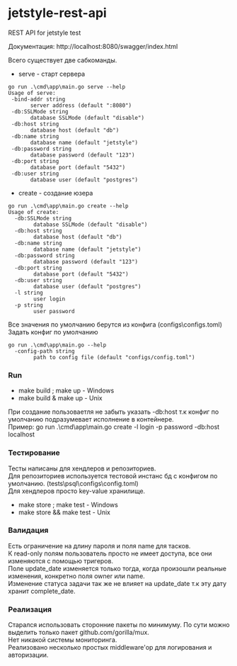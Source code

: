# jetstyle-rest-api
REST API for jetstyle test  

Документация: http://localhost:8080/swagger/index.html
  
Всего существует две сабкоманды.
 * serve - старт сервера
 ```
 go run .\cmd\app\main.go serve --help 
Usage of serve:
  -bind-addr string
        server address (default ":8080")
  -db:SSLMode string
        database SSLMode (default "disable")
  -db:host string
        database host (default "db")
  -db:name string
        database name (default "jetstyle")
  -db:password string
        database password (default "123")
  -db:port string
        database port (default "5432")
  -db:user string
        database user (default "postgres")
```
 * create - создание юзера
```
go run .\cmd\app\main.go create --help 
Usage of create:
  -db:SSLMode string
        database SSLMode (default "disable")
  -db:host string
        database host (default "db")
  -db:name string
        database name (default "jetstyle")
  -db:password string
        database password (default "123")
  -db:port string
        database port (default "5432")
  -db:user string
        database user (default "postgres")
  -l string
        user login
  -p string
        user password
 ```
Все значения по умолчанию берутся из конфига (configs\configs.toml)  
Задать конфиг по умолчанию
```
go run .\cmd\app\main.go --help
  -config-path string
        path to config file (default "configs/config.toml")
```


### Run
 * make build ; make up - Windows
 * make build & make up - Unix

При создание пользоваетля не забыть указать -db:host т.к конфиг по умолчанию подразумевает исполнение в контейнере.  
Пример: go run .\cmd\app\main.go create -l login -p password -db:host localhost

### Тестирование  
Тесты написаны для хендлеров и репозиториев.  
Для репозиториев используется тестовой инстанс бд c конфигом по умолчанию. (tests\psql\configs\config.toml)  
Для хендлеров просто key-value хранилище.
 * make store ; make test - Windows
 * make store && make test - Unix
  
### Валидация 
Есть ограничение на длину пароля и поля name для тасков.  
К read-only полям пользователь просто не имеет доступа, все они изменяются с помощью тригеров.  
Поле update_date изменяется только тогда, когда произошли реальные изменения, конкретно поля owner или name.  
Изменение статуса задачи так же не влияет на update_date т.к эту дату хранит complete_date.  
  
### Реализация
Старался использовать сторонние пакеты по минимуму. По сути можно выделить только пакет github.com/gorilla/mux.   
Нет никакой системы мониторинга.  
Реализовано несколько простых middleware'ор для логирования и авторизации.  
